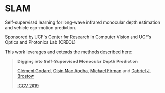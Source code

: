 # SLAM
Self-supervised learning for long-wave infrared monocular depth estimation and vehicle ego-motion prediction.

Sponsored by UCF's Center for Research in Computer Vision and UCF’s Optics and Photonics Lab (CREOL)

This work leverages and extends the methods described here:

> **Digging into Self-Supervised Monocular Depth Prediction**
>
> [Clément Godard](http://www0.cs.ucl.ac.uk/staff/C.Godard/), [Oisin Mac Aodha](http://vision.caltech.edu/~macaodha/), [Michael Firman](http://www.michaelfirman.co.uk) and [Gabriel J. Brostow](http://www0.cs.ucl.ac.uk/staff/g.brostow/)  
>
> [ICCV 2019](https://arxiv.org/abs/1806.01260)

